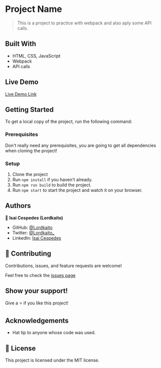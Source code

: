 # Project Name

> This is a project to practice with webpack and also aply some API calls.

## Built With

- HTML, CSS, JavaScript
- Webpack
- API calls

## Live Demo

[Live Demo Link](https://lordkaito.github.io/leaderboard/dist/)

## Getting Started

To get a local copy of the project, run the following command:

### Prerequisites

Don't really need any prerequisites, you are going to get all dependencies when cloning the project!

### Setup

1. Clone the project
2. Run ```npm install``` if you haven't already.
3. Run ```npm run build``` to build the project.
4. Run ```npm start``` to start the project and watch it on your browser.

## Authors

👤 **Isai Cespedes (Lordkaito)**

- GitHub: [@Lordkaito](https://github.com/Lordkaito)
- Twitter: [@Lordkaito_](https://twitter.com/Lordkaito_)
- LinkedIn: [Isai Cespedes](https://www.linkedin.com/in/isai-c%C3%A9spedes-4164a51b4/)

## 🤝 Contributing

Contributions, issues, and feature requests are welcome!

Feel free to check the [issues page](https://github.com/Lordkaito/leaderboard/issues)

## Show your support!

Give a ⭐️ if you like this project!

## Acknowledgements

- Hat tip to anyone whose code was used.

## 📝 License

This project is licensed under the MIT license.